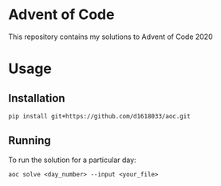 Advent of Code 
==============

This repository contains my solutions to Advent of Code 2020

# Usage

## Installation

```
pip install git+https://github.com/d1618033/aoc.git
```

## Running

To run the solution for a particular day:

```
aoc solve <day_number> --input <your_file>
```

